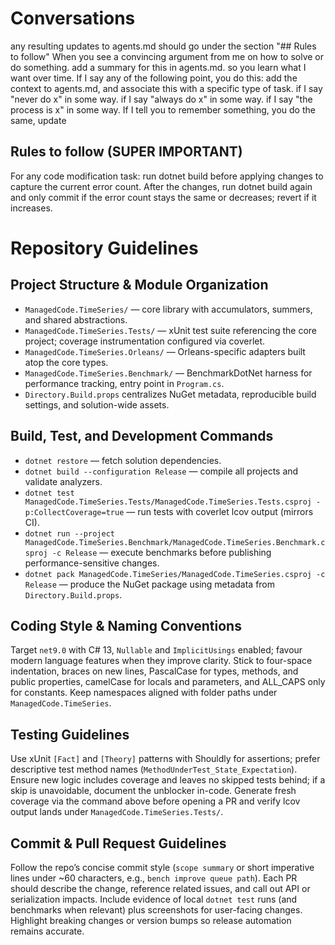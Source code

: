 # Conversations
any resulting updates to agents.md should go under the section "## Rules to follow"
When you see a convincing argument from me on how to solve or do something. add a summary for this in agents.md. so you learn what I want over time.
If I say any of the following point, you do this: add the context to agents.md, and associate this with a specific type of task.
if I say "never do x" in some way.
if I say "always do x" in some way.
if I say "the process is x" in some way.
If I tell you to remember something, you do the same, update


## Rules to follow (SUPER IMPORTANT)
For any code modification task: run dotnet build before applying changes to capture the current error count. After the changes, run dotnet build again and only commit if the error count stays the same or decreases; revert if it increases.


# Repository Guidelines

## Project Structure & Module Organization
- `ManagedCode.TimeSeries/` — core library with accumulators, summers, and shared abstractions.
- `ManagedCode.TimeSeries.Tests/` — xUnit test suite referencing the core project; coverage instrumentation configured via coverlet.
- `ManagedCode.TimeSeries.Orleans/` — Orleans-specific adapters built atop the core types.
- `ManagedCode.TimeSeries.Benchmark/` — BenchmarkDotNet harness for performance tracking, entry point in `Program.cs`.
- `Directory.Build.props` centralizes NuGet metadata, reproducible build settings, and solution-wide assets.

## Build, Test, and Development Commands
- `dotnet restore` — fetch solution dependencies.
- `dotnet build --configuration Release` — compile all projects and validate analyzers.
- `dotnet test ManagedCode.TimeSeries.Tests/ManagedCode.TimeSeries.Tests.csproj -p:CollectCoverage=true` — run tests with coverlet lcov output (mirrors CI).
- `dotnet run --project ManagedCode.TimeSeries.Benchmark/ManagedCode.TimeSeries.Benchmark.csproj -c Release` — execute benchmarks before publishing performance-sensitive changes.
- `dotnet pack ManagedCode.TimeSeries/ManagedCode.TimeSeries.csproj -c Release` — produce the NuGet package using metadata from `Directory.Build.props`.

## Coding Style & Naming Conventions
Target `net9.0` with C# 13, `Nullable` and `ImplicitUsings` enabled; favour modern language features when they improve clarity. Stick to four-space indentation, braces on new lines, PascalCase for types, methods, and public properties, camelCase for locals and parameters, and ALL_CAPS only for constants. Keep namespaces aligned with folder paths under `ManagedCode.TimeSeries`.

## Testing Guidelines
Use xUnit `[Fact]` and `[Theory]` patterns with Shouldly for assertions; prefer descriptive test method names (`MethodUnderTest_State_Expectation`). Ensure new logic includes coverage and leaves no skipped tests behind; if a skip is unavoidable, document the unblocker in-code. Generate fresh coverage via the command above before opening a PR and verify lcov output lands under `ManagedCode.TimeSeries.Tests/`.

## Commit & Pull Request Guidelines
Follow the repo’s concise commit style (`scope summary` or short imperative lines under ~60 characters, e.g., `bench improve queue path`). Each PR should describe the change, reference related issues, and call out API or serialization impacts. Include evidence of local `dotnet test` runs (and benchmarks when relevant) plus screenshots for user-facing changes. Highlight breaking changes or version bumps so release automation remains accurate.
